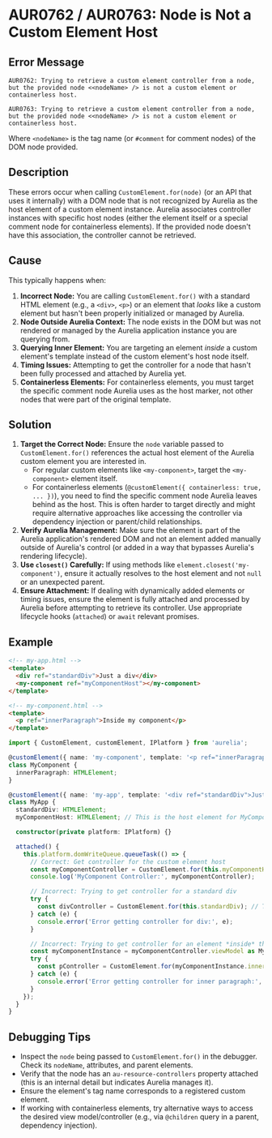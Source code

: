 # AUR0762 / AUR0763: Node is Not a Custom Element Host

## Error Message

`AUR0762: Trying to retrieve a custom element controller from a node, but the provided node <<nodeName> /> is not a custom element or containerless host.`

`AUR0763: Trying to retrieve a custom element controller from a node, but the provided node <<nodeName> /> is not a custom element or containerless host.`

Where `<nodeName>` is the tag name (or `#comment` for comment nodes) of the DOM node provided.

## Description

These errors occur when calling `CustomElement.for(node)` (or an API that uses it internally) with a DOM node that is not recognized by Aurelia as the host element of a custom element instance. Aurelia associates controller instances with specific host nodes (either the element itself or a special comment node for containerless elements). If the provided node doesn't have this association, the controller cannot be retrieved.

## Cause

This typically happens when:

1.  **Incorrect Node:** You are calling `CustomElement.for()` with a standard HTML element (e.g., a `<div>`, `<p>`) or an element that *looks* like a custom element but hasn't been properly initialized or managed by Aurelia.
2.  **Node Outside Aurelia Context:** The node exists in the DOM but was not rendered or managed by the Aurelia application instance you are querying from.
3.  **Querying Inner Element:** You are targeting an element *inside* a custom element's template instead of the custom element's host node itself.
4.  **Timing Issues:** Attempting to get the controller for a node that hasn't been fully processed and attached by Aurelia yet.
5.  **Containerless Elements:** For containerless elements, you must target the specific comment node Aurelia uses as the host marker, not other nodes that were part of the original template.

## Solution

1.  **Target the Correct Node:** Ensure the `node` variable passed to `CustomElement.for()` references the actual host element of the Aurelia custom element you are interested in.
    *   For regular custom elements like `<my-component>`, target the `<my-component>` element itself.
    *   For containerless elements (`@customElement({ containerless: true, ... })`), you need to find the specific comment node Aurelia leaves behind as the host. This is often harder to target directly and might require alternative approaches like accessing the controller via dependency injection or parent/child relationships.
2.  **Verify Aurelia Management:** Make sure the element is part of the Aurelia application's rendered DOM and not an element added manually outside of Aurelia's control (or added in a way that bypasses Aurelia's rendering lifecycle).
3.  **Use `closest()` Carefully:** If using methods like `element.closest('my-component')`, ensure it actually resolves to the host element and not `null` or an unexpected parent.
4.  **Ensure Attachment:** If dealing with dynamically added elements or timing issues, ensure the element is fully attached and processed by Aurelia before attempting to retrieve its controller. Use appropriate lifecycle hooks (`attached`) or `await` relevant promises.

## Example

```html
<!-- my-app.html -->
<template>
  <div ref="standardDiv">Just a div</div>
  <my-component ref="myComponentHost"></my-component>
</template>

<!-- my-component.html -->
<template>
  <p ref="innerParagraph">Inside my component</p>
</template>
```

```typescript
import { CustomElement, customElement, IPlatform } from 'aurelia';

@customElement({ name: 'my-component', template: '<p ref="innerParagraph">Inside my component</p>' })
class MyComponent {
  innerParagraph: HTMLElement;
}

@customElement({ name: 'my-app', template: '<div ref="standardDiv">Just a div</div><my-component ref="myComponentHost"></my-component>' })
class MyApp {
  standardDiv: HTMLElement;
  myComponentHost: HTMLElement; // This is the host element for MyComponent

  constructor(private platform: IPlatform) {}

  attached() {
    this.platform.domWriteQueue.queueTask(() => {
      // Correct: Get controller for the custom element host
      const myComponentController = CustomElement.for(this.myComponentHost);
      console.log('MyComponent Controller:', myComponentController);

      // Incorrect: Trying to get controller for a standard div
      try {
        const divController = CustomElement.for(this.standardDiv); // Throws AUR0762/AUR0763
      } catch (e) {
        console.error('Error getting controller for div:', e);
      }

      // Incorrect: Trying to get controller for an element *inside* the component's template
      const myComponentInstance = myComponentController.viewModel as MyComponent;
      try {
        const pController = CustomElement.for(myComponentInstance.innerParagraph); // Throws AUR0762/AUR0763
      } catch (e) {
        console.error('Error getting controller for inner paragraph:', e);
      }
    });
  }
}
```

## Debugging Tips

*   Inspect the `node` being passed to `CustomElement.for()` in the debugger. Check its `nodeName`, attributes, and parent elements.
*   Verify that the node has an `au-resource-controllers` property attached (this is an internal detail but indicates Aurelia manages it).
*   Ensure the element's tag name corresponds to a registered custom element.
*   If working with containerless elements, try alternative ways to access the desired view model/controller (e.g., via `@children` query in a parent, dependency injection).

